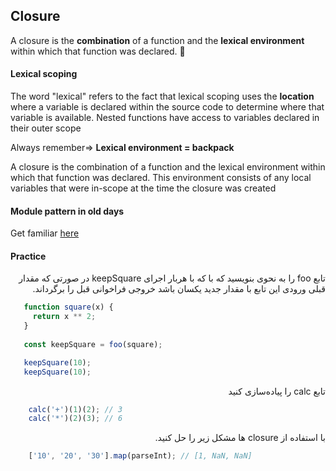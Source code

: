 ## Closure
A closure is the **combination** of a function and the **lexical environment** within which that function was declared. :shit:


#### Lexical scoping

The word "lexical" refers to the fact that lexical scoping uses the **location** where a variable is declared within the source code to determine where that variable is available. Nested functions have access to variables declared in their outer scope

Always remember=> **Lexical environment = backpack**

A closure is the combination of a function and the lexical environment within which that function was declared. This environment consists of any local variables that were in-scope at the time the closure was created


#### Module pattern in old days
Get familiar [here](https://coryrylan.com/blog/javascript-module-pattern-basics)

#### Practice

<div dir="rtl">
تابع foo را به نحوی بنویسید که با که با هربار اجرای keepSquare در صورتی که مقدار قبلی ورودی این تابع با مقدار جدید یکسان باشد خروجی فراخوانی قبل را برگرداند. 
</div>


```javascript
   function square(x) {
     return x ** 2;
   }
   
   const keepSquare = foo(square);

   keepSquare(10);
   keepSquare(10);
```


<div dir="rtl">تابع calc را پیاده‌سازی کنید</div>


```javascript
    calc('+')(1)(2); // 3
    calc('*')(2)(3); // 6
```


<div dir="rtl"> با استفاده از closure ها مشکل زیر را حل کنید.</div>

```javascript
    ['10', '20', '30'].map(parseInt); // [1, NaN, NaN]
```

